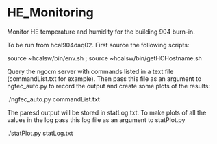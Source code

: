 # HE_Monitoring
Monitor HE temperature and humidity for the building 904 burn-in.

To be run from hcal904daq02. First source the following scripts:

source ~hcalsw/bin/env.sh ;
source ~hcalsw/bin/getHCHostname.sh

Query the ngccm server with commands listed in a text file (commandList.txt for example). Then pass this file as an argument to ngfec_auto.py to record the output and create some plots of the results:

./ngfec_auto.py commandList.txt

The paresd output will be stored in statLog.txt. To make plots of all the values in the log pass this log file as an argument to statPlot.py

./statPlot.py statLog.txt
